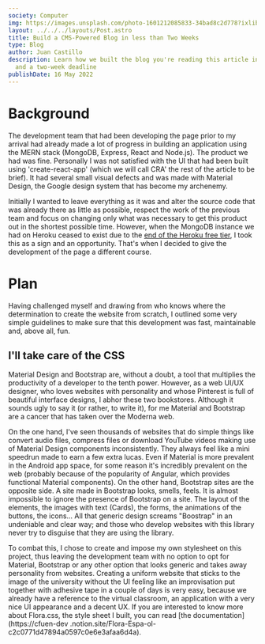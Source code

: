 ```yaml
---
society: Computer
img: https://images.unsplash.com/photo-1601212085833-34bad8c2d778?ixlib=rb-4.0.3&ixid=MnwxMjA3fDB8MHxwaG90by1wYWdlfHx8fGVufDB8fHx8&auto=format&fit=crop&w=1470&q=80
layout: ../../../layouts/Post.astro
title: Build a CMS-Powered Blog in less than Two Weeks
type: Blog
author: Juan Castillo
description: Learn how we built the blog you're reading this article in with $0
  and a two-week deadline
publishDate: 16 May 2022
---
```

# Background

The development team that had been developing the page prior to my arrival had already made a lot of progress in building an application using the MERN stack (MongoDB, Express, React and Node.js). The product we had was fine. Personally I was not satisfied with the UI that had been built using 'create-react-app' (which we will call CRA' the rest of the article to be brief). It had several small visual defects and was made with Material Design, the Google design system that has become my archenemy.

Initially I wanted to leave everything as it was and alter the source code that was already there as little as possible, respect the work of the previous team and focus on changing only what was necessary to get this product out in the shortest possible time. However, when the MongoDB instance we had on Heroku ceased to exist due to the [end of the Heroku free tier](https://www.muycomputerpro.com/2022/08/26/heroku-eliminara-planes-gratuitos ), I took this as a sign and an opportunity. That's when I decided to give the development of the page a different course.

# Plan

Having challenged myself and drawing from who knows where the determination to create the website from scratch, I outlined some very simple guidelines to make sure that this development was fast, maintainable and, above all, fun.

## I'll take care of the CSS

Material Design and Bootstrap are, without a doubt, a tool that multiplies the productivity of a developer to the tenth power. However, as a web UI/UX designer, who loves websites with personality and whose Pinterest is full of beautiful interface designs, I abhor these two bookstores. Although it sounds ugly to say it (or rather, to write it), for me Material and Bootstrap are a cancer that has taken over the Moderna web.

On the one hand, I've seen thousands of websites that do simple things like convert audio files, compress files or download YouTube videos making use of Material Design components inconsistently. They always feel like a mini speedrun made to earn a few extra lucas. Even if Material is more prevalent in the Android app space, for some reason it's incredibly prevalent on the web (probably because of the popularity of Angular, which provides functional Material components). On the other hand, Bootstrap sites are the opposite side. A site made in Bootstrap looks, smells, feels. It is almost impossible to ignore the presence of Bootstrap on a site. The layout of the elements, the images with text (Cards), the forms, the animations of the buttons, the icons... All that generic design screams "Boostrap" in an undeniable and clear way; and those who develop websites with this library never try to disguise that they are using the library.

To combat this, I chose to create and impose my own stylesheet on this project, thus leaving the development team with no option to opt for Material, Bootstrap or any other option that looks generic and takes away personality from websites. Creating a uniform website that sticks to the image of the university without the UI feeling like an improvisation put together with adhesive tape in a couple of days is very easy, because we already have a reference to the virtual classroom, an application with a very nice UI appearance and a decent UX. If you are interested to know more about Flora.css, the style sheet I built, you can read [the documentation](https://cfuen-dev .notion.site/Flora-Espa-ol-c2c0771d47894a0597c0e6e3afaa6d4a).